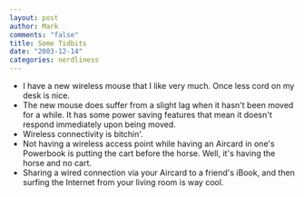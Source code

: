 ```yaml
--- 
layout: post
author: Mark
comments: "false"
title: Some Tidbits
date: "2003-12-14"
categories: nerdliness
---
```

<ul>
<li>I have a new wireless mouse that I like very much. Once less cord on my desk is nice.</li>
<li>The new mouse does suffer from a slight lag when it hasn't been moved for a while. It has some power saving features that mean it doesn't respond immediately upon being moved.</li>
<li>Wireless connectivity is bitchin'.</li>
<li>Not having a wireless access point while having an Aircard in one's Powerbook is putting the cart before the horse. Well, it's having the horse and no cart.</li>
<li>Sharing a wired connection via your Aircard to a friend's iBook, and then surfing the Internet from your living room is way cool.</li>
</ul>
